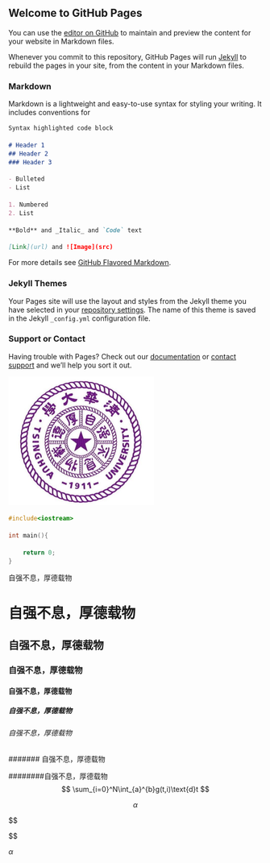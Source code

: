 ## Welcome to GitHub Pages

You can use the [editor on GitHub](https://github.com/DrWiki/DrWiki.github.io/edit/main/index.md) to maintain and preview the content for your website in Markdown files.

Whenever you commit to this repository, GitHub Pages will run [Jekyll](https://jekyllrb.com/) to rebuild the pages in your site, from the content in your Markdown files.

### Markdown

Markdown is a lightweight and easy-to-use syntax for styling your writing. It includes conventions for

```markdown
Syntax highlighted code block

# Header 1
## Header 2
### Header 3

- Bulleted
- List

1. Numbered
2. List

**Bold** and _Italic_ and `Code` text

[Link](url) and ![Image](src)
```

For more details see [GitHub Flavored Markdown](https://guides.github.com/features/mastering-markdown/).

### Jekyll Themes

Your Pages site will use the layout and styles from the Jekyll theme you have selected in your [repository settings](https://github.com/DrWiki/DrWiki.github.io/settings/pages). The name of this theme is saved in the Jekyll `_config.yml` configuration file.

### Support or Contact

Having trouble with Pages? Check out our [documentation](https://docs.github.com/categories/github-pages-basics/) or [contact support](https://support.github.com/contact) and we’ll help you sort it out.



<img src=".\pic\Tsinghua.png" alt="Tsinghua" style="zoom:50%;" />



```C++
#include<iostream>

int main(){
    
    return 0;
}
```



自强不息，厚德载物

# 自强不息，厚德载物

## 自强不息，厚德载物

### 自强不息，厚德载物

#### 自强不息，厚德载物

##### 自强不息，厚德载物

###### 自强不息，厚德载物

####### 自强不息，厚德载物

########自强不息，厚德载物
$$
\sum_{i=0}^N\int_{a}^{b}g(t,i)\text{d}t
$$

$$
\alpha
$$



$$

$$


$\alpha$

